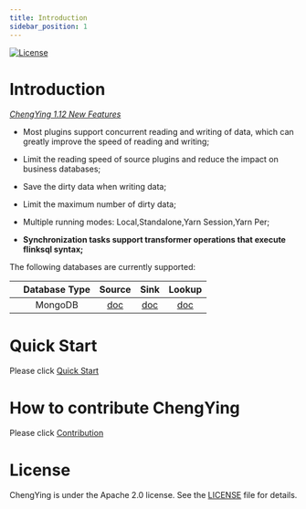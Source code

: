 ```yaml
---
title: Introduction
sidebar_position: 1
---
```


[![License](https://img.shields.io/badge/license-Apache%202-4EB1BA.svg)](https://www.apache.org/licenses/LICENSE-2.0.html)
# Introduction

*[ChengYing 1.12 New Features](chengyingDocs/change-log.md)*

- Most plugins support concurrent reading and writing of data, which can greatly improve the speed of reading and writing;

- Limit the reading speed of source plugins and reduce the impact on business databases;

- Save the dirty data when writing data;

- Limit the maximum number of dirty data;

- Multiple running modes: Local,Standalone,Yarn Session,Yarn Per;

- **Synchronization tasks support transformer operations that execute flinksql syntax;**

The following databases are currently supported:

|                        | Database Type  | Source                          | Sink                          | Lookup
|:----------------------:|:--------------:|:-------------------------------:|:-------------------------------:|:-------------------------------:|
|                        | MongoDB        | [doc](chengyingDocs/connectors/mongodb/mongodb-source.md) | [doc](chengyingDocs/connectors/mongodb/mongodb-sink.md) |[doc](chengyingDocs/connectors/mongodb/mongodb-lookup.md) |


# Quick Start

Please click [Quick Start](chengyingDocs/quickstart.md)

# How to contribute ChengYing

Please click [Contribution](chengyingDocs/contributing.md)

# License

ChengYing is under the Apache 2.0 license. See the [LICENSE](http://www.apache.org/licenses/LICENSE-2.0) file for details.
